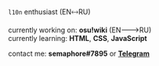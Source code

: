 `l10n` enthusiast (EN🡘RU)

currently working on: **osu!wiki** (EN🡒RU)<br>
currently learning: **HTML**, **CSS**, **JavaScript**

contact me: **semaphore#7895** or [**Telegram**](https://t.me/semaphore184)

